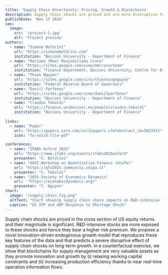 ```yaml
---
title: 'Supply Chain Uncertainty: Pricing, Growth & Blockchains'
description: Supply Chain shocks are priced and are more distruptive for innovation-intensive firms. We reproduce these facts in a novel DSGE model.
publishDate: 'Nov 17 2024'
seo:
  image:
    src: '/project-1.jpg'
    alt: 'Project preview'
authors:
  - name: "Simone Boldrini"
    url: "https://simoneboldrini.com"
    institution: "Bocconi University - Department of Finance"
  - name: "Mariano (Max) Massimiliano Croce"
    url: "https://sites.google.com/view/mmcroce/home"
    institution: "Finance Department, Bocconi University; Centre for Economic Policy Research (CEPR)"
  - name: "Thien Nguyen"
    url: "https://sites.google.com/site/thientungnguyen"
    institution: "Federal Reserve Board of Governors"
  - name: "Daniil Parfenov"
    url: "https://sites.google.com/view/daniilparfenov"
    institution: "Bocconi University - Department of Finance"
  - name: "Claudio Tebaldi"
    url: "https://finance.unibocconi.eu/people/claudio-tebaldi"
    institution: "Bocconi University - Department of Finance"
 
links:
  - name: "Paper"
    url: "https://papers.ssrn.com/sol3/papers.cfm?abstract_id=5023913"
    icon: "fa-solid:file-pdf"

conferences:
  - name: "IFABS Oxford 2025"
    url: "https://www.ifabs.org/events/ifabs2025oxford"
    presenter: "S. Boldrini"
  - name: "XXVI Workshop on Quantitative Finance (UniPa)"
    url: "https://qfw2025.community.unipa.it"
    presenter: "C. Tebaldi"
  - name: "2025 Society of Economics Dynamics"
    url:  "https://economicdynamics.org/"
    presenter: "T. Nguyen"
chart:
  image: "/supply_chain_fig.png"  
  altText: "Chart showing supply chain shock impacts on R&D-intensive firms"
  caption: "US IPP and GDP Response to Shortage Shock"
---
```


Supply chain shocks are priced in the cross section of US equity returns and their magnitude is significant. R&D-intensive stocks are more exposed to these shocks and hence they bear a higher risk premium. We propose a novel innovation-driven endogenous growth model that reproduces these key features of the data and that predicts a severe disruptive effect of supply chain shocks on long-term growth. In a counterfactual exercise, we show that blockchains for supply management are very valuable assets as they promote innovation and growth by (i) relaxing working capital constraints and (ii) increasing production efficiency thanks to near real-time operation information flows.

